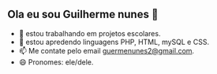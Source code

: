 ## Ola eu sou Guilherme nunes 👋

- 🔭 estou trabalhando em projetos escolares.
- 🌱 estou apredendo linguagens PHP, HTML, mySQL e CSS.
- 📫 Me contate pelo email guermenunes2@gmail.com.
- 😄 Pronomes: ele/dele.
